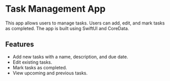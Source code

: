 # Task Management App

This app allows users to manage tasks. Users can add, edit, and mark tasks as completed. The app is built using SwiftUI and CoreData.

## Features
- Add new tasks with a name, description, and due date.
- Edit existing tasks.
- Mark tasks as completed.
- View upcoming and previous tasks.
